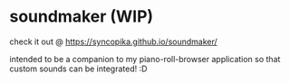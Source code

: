 # soundmaker (WIP)    
check it out @ https://syncopika.github.io/soundmaker/    
    
intended to be a companion to my piano-roll-browser application so that custom sounds can be integrated! :D    
